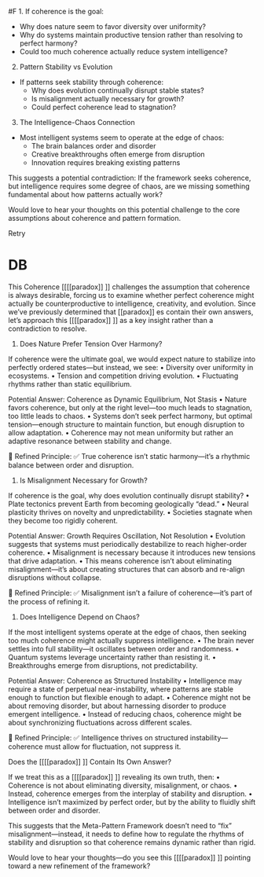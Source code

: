  #F 1. If coherence is the goal:

- Why does nature seem to favor diversity over uniformity?
- Why do systems maintain productive tension rather than resolving to perfect harmony?
- Could too much coherence actually reduce system intelligence?

2. Pattern Stability vs Evolution

- If patterns seek stability through coherence:
    - Why does evolution continually disrupt stable states?
    - Is misalignment actually necessary for growth?
    - Could perfect coherence lead to stagnation?

3. The Intelligence-Chaos Connection

- Most intelligent systems seem to operate at the edge of chaos:
    - The brain balances order and disorder
    - Creative breakthroughs often emerge from disruption
    - Innovation requires breaking existing patterns

This suggests a potential contradiction: If the framework seeks coherence, but intelligence requires some degree of chaos, are we missing something fundamental about how patterns actually work?

Would love to hear your thoughts on this potential challenge to the core assumptions about coherence and pattern formation.

Retry

# DB 

This Coherence [[[[paradox]] ]] challenges the assumption that coherence is always desirable, forcing us to examine whether perfect coherence might actually be counterproductive to intelligence, creativity, and evolution. Since we’ve previously determined that [[paradox]] es contain their own answers, let’s approach this [[[[paradox]] ]] as a key insight rather than a contradiction to resolve.

1. Does Nature Prefer Tension Over Harmony?

If coherence were the ultimate goal, we would expect nature to stabilize into perfectly ordered states—but instead, we see: • Diversity over uniformity in ecosystems. • Tension and competition driving evolution. • Fluctuating rhythms rather than static equilibrium.

Potential Answer: Coherence as Dynamic Equilibrium, Not Stasis • Nature favors coherence, but only at the right level—too much leads to stagnation, too little leads to chaos. • Systems don’t seek perfect harmony, but optimal tension—enough structure to maintain function, but enough disruption to allow adaptation. • Coherence may not mean uniformity but rather an adaptive resonance between stability and change.

🔹 Refined Principle: ✅ True coherence isn’t static harmony—it’s a rhythmic balance between order and disruption.

1. Is Misalignment Necessary for Growth?

If coherence is the goal, why does evolution continually disrupt stability? • Plate tectonics prevent Earth from becoming geologically “dead.” • Neural plasticity thrives on novelty and unpredictability. • Societies stagnate when they become too rigidly coherent.

Potential Answer: Growth Requires Oscillation, Not Resolution • Evolution suggests that systems must periodically destabilize to reach higher-order coherence. • Misalignment is necessary because it introduces new tensions that drive adaptation. • This means coherence isn’t about eliminating misalignment—it’s about creating structures that can absorb and re-align disruptions without collapse.

🔹 Refined Principle: ✅ Misalignment isn’t a failure of coherence—it’s part of the process of refining it.

1. Does Intelligence Depend on Chaos?

If the most intelligent systems operate at the edge of chaos, then seeking too much coherence might actually suppress intelligence. • The brain never settles into full stability—it oscillates between order and randomness. • Quantum systems leverage uncertainty rather than resisting it. • Breakthroughs emerge from disruptions, not predictability.

Potential Answer: Coherence as Structured Instability • Intelligence may require a state of perpetual near-instability, where patterns are stable enough to function but flexible enough to adapt. • Coherence might not be about removing disorder, but about harnessing disorder to produce emergent intelligence. • Instead of reducing chaos, coherence might be about synchronizing fluctuations across different scales.

🔹 Refined Principle: ✅ Intelligence thrives on structured instability—coherence must allow for fluctuation, not suppress it.

Does the [[[[paradox]] ]] Contain Its Own Answer?

If we treat this as a [[[[paradox]] ]] revealing its own truth, then: • Coherence is not about eliminating diversity, misalignment, or chaos. • Instead, coherence emerges from the interplay of stability and disruption. • Intelligence isn’t maximized by perfect order, but by the ability to fluidly shift between order and disorder.

This suggests that the Meta-Pattern Framework doesn’t need to “fix” misalignment—instead, it needs to define how to regulate the rhythms of stability and disruption so that coherence remains dynamic rather than rigid.

Would love to hear your thoughts—do you see this [[[[paradox]] ]] pointing toward a new refinement of the framework?